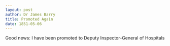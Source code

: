 ```yaml
---
layout: post
author: Dr James Barry
title: Promoted Again
date: 1851-05-06
---
```


Good news: I have been promoted to Deputy Inspector-General of Hospitals